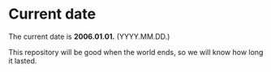 # Current date

The current date is **2006.01.01.** (YYYY.MM.DD.)

This repository will be good when the world ends, so we will know how long it lasted.